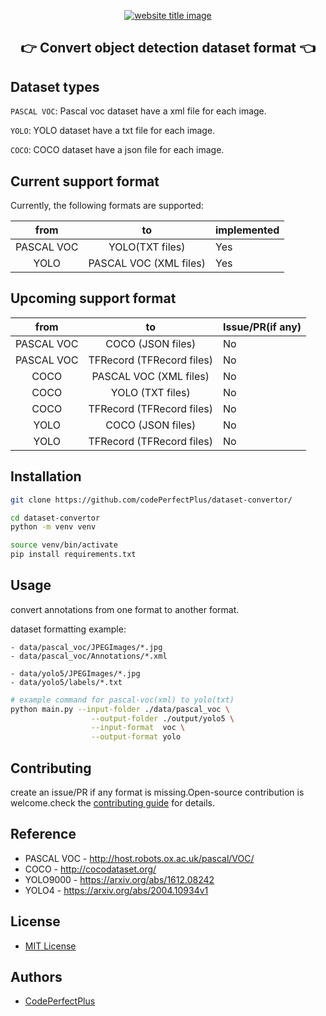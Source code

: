 ﻿<p align="center">
  <a href="https://github.com/codePerfectPlus/dataset-convertor"><img src="https://capsule-render.vercel.app/api?type=rect&color=009ACD&height=100&section=header&text=Dataset%20Convertor&fontSize=90%&fontColor=ffffff" alt="website title image"></a>
  <h2 align="center">👉 Convert object detection dataset format 👈</h2>
</p>

## Dataset types

`PASCAL VOC`: Pascal voc dataset have a xml file for each image.

`YOLO`: YOLO dataset have a txt file for each image.

`COCO`: COCO dataset have a json file for each image.

## Current support format

Currently, the following formats are supported:

|    from    |           to           | implemented |
| :--------: | :--------------------: | ----------- |
| PASCAL VOC |    YOLO(TXT files)     | Yes         |
|    YOLO    | PASCAL VOC (XML files) | Yes         |

## Upcoming support format

|    from    |            to             | Issue/PR(if any) |
| :--------: | :-----------------------: | ---------------- |
| PASCAL VOC |     COCO (JSON files)     | No               |
| PASCAL VOC | TFRecord (TFRecord files) | No               |
|    COCO    |  PASCAL VOC (XML files)   | No               |
|    COCO    |     YOLO (TXT files)      | No               |
|    COCO    | TFRecord (TFRecord files) | No               |
|    YOLO    |     COCO (JSON files)     | No               |
|    YOLO    | TFRecord (TFRecord files) | No               |

## Installation

```bash
git clone https://github.com/codePerfectPlus/dataset-convertor/
```

```bash
cd dataset-convertor
python -m venv venv
```

```bash
source venv/bin/activate
pip install requirements.txt
```

## Usage

convert annotations from one format to another format.

dataset formatting example:

    - data/pascal_voc/JPEGImages/*.jpg
    - data/pascal_voc/Annotations/*.xml

    - data/yolo5/JPEGImages/*.jpg
    - data/yolo5/labels/*.txt

```bash
# example command for pascal-voc(xml) to yolo(txt)
python main.py --input-folder ./data/pascal_voc \
                  --output-folder ./output/yolo5 \
                  --input-format  voc \
                  --output-format yolo
```

## Contributing

create an issue/PR if any format is missing.Open-source contribution is welcome.check the [contributing guide](/CONTRIBUTING.md) for details.

## Reference

- PASCAL VOC - http://host.robots.ox.ac.uk/pascal/VOC/
- COCO - http://cocodataset.org/
- YOLO9000 - https://arxiv.org/abs/1612.08242
- YOLO4 - https://arxiv.org/abs/2004.10934v1

## License

- [MIT License](/LICENSE)

## Authors

- [CodePerfectPlus](https://github/com/CodePerfectPlus)
